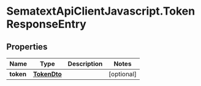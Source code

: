 # SematextApiClientJavascript.TokenResponseEntry

## Properties
| Name      | Type                        | Description | Notes      |
| --------- | --------------------------- | ----------- | ---------- |
| **token** | [**TokenDto**](TokenDto.md) |             | [optional] |
